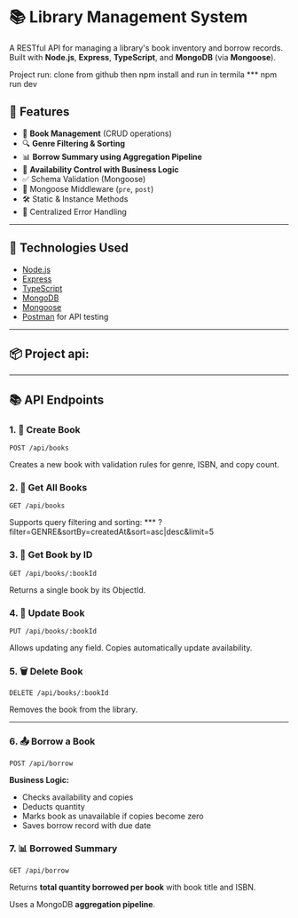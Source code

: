 # 📚 Library Management System

A RESTful API for managing a library's book inventory and borrow records. Built with **Node.js**, **Express**, **TypeScript**, and **MongoDB** (via **Mongoose**).

Project run: clone from github then npm install and run in termila *** npm run dev

## 🚀 Features

- 📖 **Book Management** (CRUD operations)
- 🔍 **Genre Filtering & Sorting**
- 📊 **Borrow Summary using Aggregation Pipeline**
- 🔄 **Availability Control with Business Logic**
- ✅ Schema Validation (Mongoose)
- 🧠 Mongoose Middleware (`pre`, `post`)
- 🛠️ Static & Instance Methods
- 🧼 Centralized Error Handling

---

## 🧪 Technologies Used

- [Node.js](https://nodejs.org/)
- [Express](https://expressjs.com/)
- [TypeScript](https://www.typescriptlang.org/)
- [MongoDB](https://www.mongodb.com/)
- [Mongoose](https://mongoosejs.com/)
- [Postman](https://www.postman.com/) for API testing

---

## 📦 Project api:

---

## 📚 API Endpoints

### 1. 📘 Create Book  
`POST /api/books`

Creates a new book with validation rules for genre, ISBN, and copy count.

### 2. 📗 Get All Books  
`GET /api/books`

Supports query filtering and sorting:
*** ?filter=GENRE&sortBy=createdAt&sort=asc|desc&limit=5

### 3. 📙 Get Book by ID  
`GET /api/books/:bookId`

Returns a single book by its ObjectId.

### 4. 📝 Update Book  
`PUT /api/books/:bookId`

Allows updating any field. Copies automatically update availability.

### 5. 🗑️ Delete Book  
`DELETE /api/books/:bookId`

Removes the book from the library.

---

### 6. 📤 Borrow a Book  
`POST /api/borrow`

**Business Logic:**
- Checks availability and copies
- Deducts quantity
- Marks book as unavailable if copies become zero
- Saves borrow record with due date

### 7. 📊 Borrowed Summary  
`GET /api/borrow`

Returns **total quantity borrowed per book** with book title and ISBN.

Uses a MongoDB **aggregation pipeline**.




